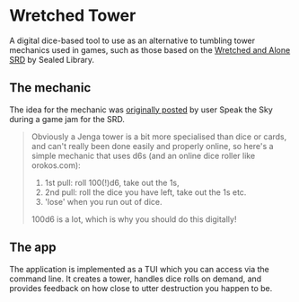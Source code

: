 # Wretched Tower

A digital dice-based tool to use as an alternative to tumbling tower mechanics used in games, such as those based on the [Wretched and Alone SRD](https://sealedlibrary.itch.io/wretched-alone-srd) by Sealed Library.

## The mechanic

The idea for the mechanic was [originally posted](https://itch.io/jam/wretched-jam/topic/796498/dice-substitute-for-jenga-towers) by user Speak the Sky during a game jam for the SRD.

> Obviously a Jenga tower is a bit more specialised than dice or cards, and can't really been done easily and properly online, so here's a simple mechanic that uses d6s (and an online dice roller like orokos.com):
>
> 1. 1st pull: roll 100(!)d6, take out the 1s,
> 2. 2nd pull: roll the dice you have left, take out the 1s etc.
> 3. 'lose' when you run out of dice.
>
> 100d6 is a lot, which is why you should do this digitally!

## The app

The application is implemented as a TUI which you can access via the command line. It creates a tower,
handles dice rolls on demand, and provides feedback on how close to utter destruction you happen to be.
